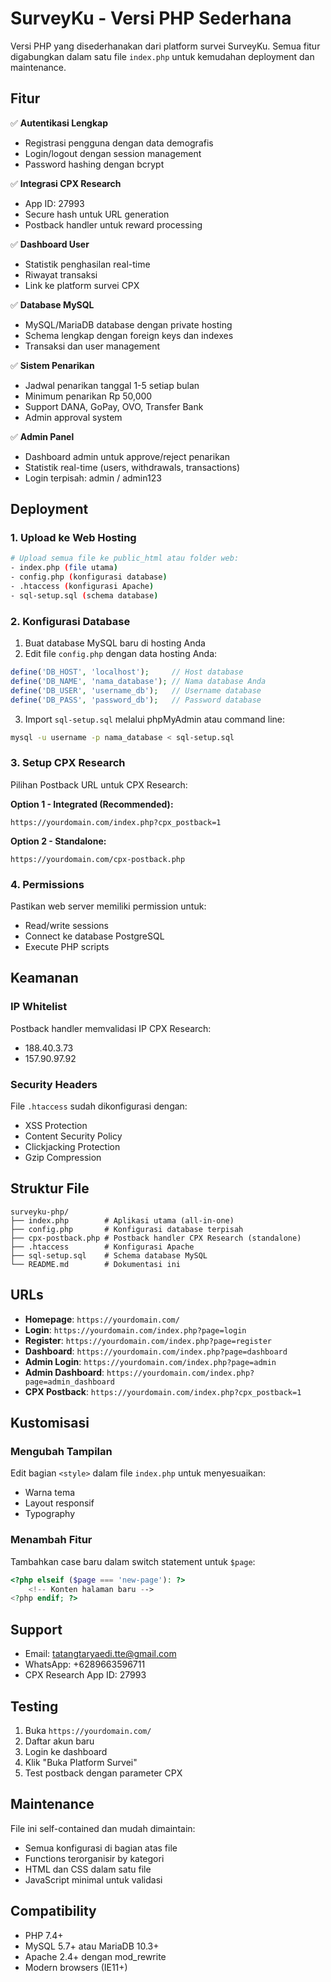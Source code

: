 # SurveyKu - Versi PHP Sederhana

Versi PHP yang disederhanakan dari platform survei SurveyKu. Semua fitur digabungkan dalam satu file `index.php` untuk kemudahan deployment dan maintenance.

## Fitur

✅ **Autentikasi Lengkap**
- Registrasi pengguna dengan data demografis
- Login/logout dengan session management
- Password hashing dengan bcrypt

✅ **Integrasi CPX Research**
- App ID: 27993
- Secure hash untuk URL generation
- Postback handler untuk reward processing

✅ **Dashboard User**
- Statistik penghasilan real-time
- Riwayat transaksi
- Link ke platform survei CPX

✅ **Database MySQL**
- MySQL/MariaDB database dengan private hosting
- Schema lengkap dengan foreign keys dan indexes
- Transaksi dan user management

✅ **Sistem Penarikan**
- Jadwal penarikan tanggal 1-5 setiap bulan
- Minimum penarikan Rp 50,000
- Support DANA, GoPay, OVO, Transfer Bank
- Admin approval system

✅ **Admin Panel**
- Dashboard admin untuk approve/reject penarikan
- Statistik real-time (users, withdrawals, transactions)
- Login terpisah: admin / admin123

## Deployment

### 1. Upload ke Web Hosting
```bash
# Upload semua file ke public_html atau folder web:
- index.php (file utama)
- config.php (konfigurasi database)
- .htaccess (konfigurasi Apache)
- sql-setup.sql (schema database)
```

### 2. Konfigurasi Database
1. Buat database MySQL baru di hosting Anda
2. Edit file `config.php` dengan data hosting Anda:
```php
define('DB_HOST', 'localhost');     // Host database
define('DB_NAME', 'nama_database'); // Nama database Anda
define('DB_USER', 'username_db');   // Username database
define('DB_PASS', 'password_db');   // Password database
```

3. Import `sql-setup.sql` melalui phpMyAdmin atau command line:
```bash
mysql -u username -p nama_database < sql-setup.sql
```

### 3. Setup CPX Research
Pilihan Postback URL untuk CPX Research:

**Option 1 - Integrated (Recommended):**
```
https://yourdomain.com/index.php?cpx_postback=1
```

**Option 2 - Standalone:**
```
https://yourdomain.com/cpx-postback.php
```

### 4. Permissions
Pastikan web server memiliki permission untuk:
- Read/write sessions
- Connect ke database PostgreSQL
- Execute PHP scripts

## Keamanan

### IP Whitelist
Postback handler memvalidasi IP CPX Research:
- 188.40.3.73
- 157.90.97.92

### Security Headers
File `.htaccess` sudah dikonfigurasi dengan:
- XSS Protection
- Content Security Policy
- Clickjacking Protection
- Gzip Compression

## Struktur File

```
surveyku-php/
├── index.php        # Aplikasi utama (all-in-one)
├── config.php       # Konfigurasi database terpisah
├── cpx-postback.php # Postback handler CPX Research (standalone)
├── .htaccess        # Konfigurasi Apache
├── sql-setup.sql    # Schema database MySQL
└── README.md        # Dokumentasi ini
```

## URLs

- **Homepage**: `https://yourdomain.com/`
- **Login**: `https://yourdomain.com/index.php?page=login`
- **Register**: `https://yourdomain.com/index.php?page=register`
- **Dashboard**: `https://yourdomain.com/index.php?page=dashboard`
- **Admin Login**: `https://yourdomain.com/index.php?page=admin`
- **Admin Dashboard**: `https://yourdomain.com/index.php?page=admin_dashboard`
- **CPX Postback**: `https://yourdomain.com/index.php?cpx_postback=1`

## Kustomisasi

### Mengubah Tampilan
Edit bagian `<style>` dalam file `index.php` untuk menyesuaikan:
- Warna tema
- Layout responsif
- Typography

### Menambah Fitur
Tambahkan case baru dalam switch statement untuk `$page`:
```php
<?php elseif ($page === 'new-page'): ?>
    <!-- Konten halaman baru -->
<?php endif; ?>
```

## Support

- Email: tatangtaryaedi.tte@gmail.com
- WhatsApp: +6289663596711
- CPX Research App ID: 27993

## Testing

1. Buka `https://yourdomain.com/`
2. Daftar akun baru
3. Login ke dashboard
4. Klik "Buka Platform Survei"
5. Test postback dengan parameter CPX

## Maintenance

File ini self-contained dan mudah dimaintain:
- Semua konfigurasi di bagian atas file
- Functions terorganisir by kategori
- HTML dan CSS dalam satu file
- JavaScript minimal untuk validasi

## Compatibility

- PHP 7.4+
- MySQL 5.7+ atau MariaDB 10.3+
- Apache 2.4+ dengan mod_rewrite
- Modern browsers (IE11+)